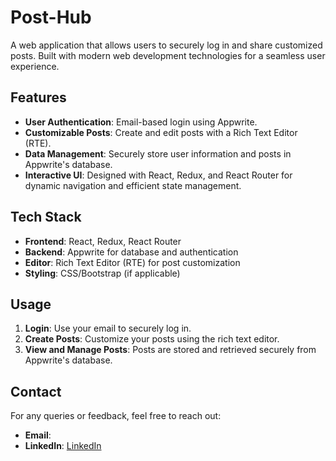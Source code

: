 <!DOCTYPE html>
<html lang="en">
<head>
  <meta charset="UTF-8">
  <meta name="viewport" content="width=device-width, initial-scale=1.0">
  <title>Post-Hub - README</title>
</head>
<body>
  <h1>Post-Hub</h1>
  <p>A web application that allows users to securely log in and share customized posts. Built with modern web development technologies for a seamless user experience.</p>

  <h2>Features</h2>
  <ul>
    <li><strong>User Authentication</strong>: Email-based login using Appwrite.</li>
    <li><strong>Customizable Posts</strong>: Create and edit posts with a Rich Text Editor (RTE).</li>
    <li><strong>Data Management</strong>: Securely store user information and posts in Appwrite's database.</li>
    <li><strong>Interactive UI</strong>: Designed with React, Redux, and React Router for dynamic navigation and efficient state management.</li>
  </ul>

  <h2>Tech Stack</h2>
  <ul>
    <li><strong>Frontend</strong>: React, Redux, React Router</li>
    <li><strong>Backend</strong>: Appwrite for database and authentication</li>
    <li><strong>Editor</strong>: Rich Text Editor (RTE) for post customization</li>
    <li><strong>Styling</strong>: CSS/Bootstrap (if applicable)</li>
  </ul>

  

  <h2>Usage</h2>
  <ol>
    <li><strong>Login</strong>: Use your email to securely log in.</li>
    <li><strong>Create Posts</strong>: Customize your posts using the rich text editor.</li>
    <li><strong>View and Manage Posts</strong>: Posts are stored and retrieved securely from Appwrite's database.</li>
  </ol>

  
  <h2>Contact</h2>
  <p>For any queries or feedback, feel free to reach out:</p>
  <ul>
    <li><strong>Email</strong>: <a href="kommuchakri8826@gmail.com"></a></li>
    <li><strong>LinkedIn</strong>: <a href="[kommuchakri8826@gmail.com](https://www.linkedin.com/in/chakradharkommu/)">LinkedIn</a></li>
  </ul>
</body>
</html>
